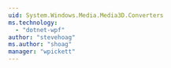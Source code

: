 ```yaml
---
uid: System.Windows.Media.Media3D.Converters
ms.technology: 
  - "dotnet-wpf"
author: "stevehoag"
ms.author: "shoag"
manager: "wpickett"
---
```

